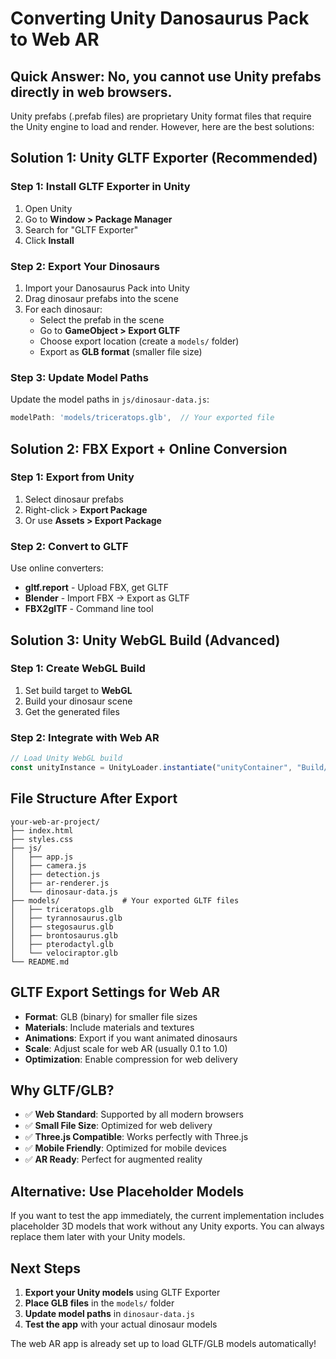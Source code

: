 # Converting Unity Danosaurus Pack to Web AR

## Quick Answer: No, you cannot use Unity prefabs directly in web browsers.

Unity prefabs (.prefab files) are proprietary Unity format files that require the Unity engine to load and render. However, here are the best solutions:

## **Solution 1: Unity GLTF Exporter (Recommended)**

### Step 1: Install GLTF Exporter in Unity
1. Open Unity
2. Go to **Window > Package Manager**
3. Search for "GLTF Exporter" 
4. Click **Install**

### Step 2: Export Your Dinosaurs
1. Import your Danosaurus Pack into Unity
2. Drag dinosaur prefabs into the scene
3. For each dinosaur:
   - Select the prefab in the scene
   - Go to **GameObject > Export GLTF**
   - Choose export location (create a `models/` folder)
   - Export as **GLB format** (smaller file size)

### Step 3: Update Model Paths
Update the model paths in `js/dinosaur-data.js`:
```javascript
modelPath: 'models/triceratops.glb',  // Your exported file
```

## **Solution 2: FBX Export + Online Conversion**

### Step 1: Export from Unity
1. Select dinosaur prefabs
2. Right-click > **Export Package**
3. Or use **Assets > Export Package**

### Step 2: Convert to GLTF
Use online converters:
- **gltf.report** - Upload FBX, get GLTF
- **Blender** - Import FBX → Export as GLTF
- **FBX2glTF** - Command line tool

## **Solution 3: Unity WebGL Build (Advanced)**

### Step 1: Create WebGL Build
1. Set build target to **WebGL**
2. Build your dinosaur scene
3. Get the generated files

### Step 2: Integrate with Web AR
```javascript
// Load Unity WebGL build
const unityInstance = UnityLoader.instantiate("unityContainer", "Build/YourBuild.json");
```

## **File Structure After Export**
```
your-web-ar-project/
├── index.html
├── styles.css
├── js/
│   ├── app.js
│   ├── camera.js
│   ├── detection.js
│   ├── ar-renderer.js
│   └── dinosaur-data.js
├── models/              # Your exported GLTF files
│   ├── triceratops.glb
│   ├── tyrannosaurus.glb
│   ├── stegosaurus.glb
│   ├── brontosaurus.glb
│   ├── pterodactyl.glb
│   └── velociraptor.glb
└── README.md
```

## **GLTF Export Settings for Web AR**
- **Format**: GLB (binary) for smaller file sizes
- **Materials**: Include materials and textures
- **Animations**: Export if you want animated dinosaurs
- **Scale**: Adjust scale for web AR (usually 0.1 to 1.0)
- **Optimization**: Enable compression for web delivery

## **Why GLTF/GLB?**
- ✅ **Web Standard**: Supported by all modern browsers
- ✅ **Small File Size**: Optimized for web delivery
- ✅ **Three.js Compatible**: Works perfectly with Three.js
- ✅ **Mobile Friendly**: Optimized for mobile devices
- ✅ **AR Ready**: Perfect for augmented reality

## **Alternative: Use Placeholder Models**
If you want to test the app immediately, the current implementation includes placeholder 3D models that work without any Unity exports. You can always replace them later with your Unity models.

## **Next Steps**
1. **Export your Unity models** using GLTF Exporter
2. **Place GLB files** in the `models/` folder
3. **Update model paths** in `dinosaur-data.js`
4. **Test the app** with your actual dinosaur models

The web AR app is already set up to load GLTF/GLB models automatically!
